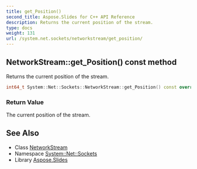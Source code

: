```yaml
---
title: get_Position()
second_title: Aspose.Slides for C++ API Reference
description: Returns the current position of the stream.
type: docs
weight: 131
url: /system.net.sockets/networkstream/get_position/
---
```

## NetworkStream::get_Position() const method


Returns the current position of the stream.

```cpp
int64_t System::Net::Sockets::NetworkStream::get_Position() const override
```


### Return Value

The current position of the stream.

## See Also

* Class [NetworkStream](../)
* Namespace [System::Net::Sockets](../../)
* Library [Aspose.Slides](../../../)